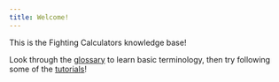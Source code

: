 ```yaml
---
title: Welcome!
---
```

This is the Fighting Calculators knowledge base!

Look through the [glossary](./Glossary/) to learn basic terminology, then try following some of the [tutorials](./Tutorials/)!
